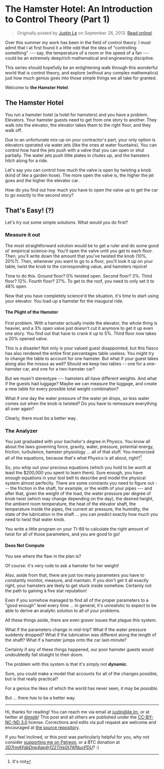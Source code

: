 The Hamster Hotel: An Introduction to Control Theory (Part 1)
=============================================================

> Originally posted by [Justin Le](https://blog.jle.im/) on September 26, 2013.
> [Read online!](https://blog.jle.im/entry/the-hamster-hotel-an-introduction-to-control-theory.html)

Over this summer my work has been in the field of control theory. I must admit
that I at first found it a little odd that the idea of "controlling something"
--- say, the temperature of a room or the speed of a fan --- could be an
extremely deep/rich mathematical and engineering discipline.

This series should hopefully be an enlightening walk through this wonderful
world that is control theory, and explore (without any complex mathematics) just
how much genius goes into those simple things we all take for granted.

Welcome to **the Hamster Hotel**.

The Hamster Hotel
-----------------

You run a hamster hotel (a hotel for hamsters) and you have a problem.
Elevators. Your hamster guests need to get from one story to another. They walk
into the elevator, the elevator takes them to the right floor, and they walk
off.

Due to an unfortunate mix-up on your contractor's part, your only option is
elevators operated via water jets (like the ones at water fountains). You can
control how hard the jets push with a valve that you can open or shut partially.
The water jets push little plates in chutes up, and the hamsters hitch along for
a ride.

Let's say you can control how much the valve is open by twisting a knob (kind of
like a garden hose). The more open the valve is, the higher the jet goes and the
higher the elevator car.

How do you find out how much you have to open the valve up to get the car to go
*exactly* to the second story?

That's Easy! (?)
----------------

Let's try out some simple solutions. What would you do first?

### Measure it out

The most straightforward solution would be to get a ruler and do some good ol'
empirical science-ing. You'll open the valve until you get to each floor. Then,
you'll write down the amount that you've twisted the knob (10%, 20%?). Then,
whenever you want to go to a floor, you'll look it up on your table, twist the
knob to the corresponding value, and hamsters rejoice!

Time to do this. Ground floor? 0% twisted open. Second floor? 3%. Third floor?
12%. Fourth floor? 27%. To get to the roof, you need to only set it to 48% open.

Now that you have completely science'd the situation, it's time to start using
your elevator. You load up a hamster for the inaugural ride.

#### The Plight of the Hamster

First problem. With a hamster actually inside the elevator, the whole thing is
heavier, and a 3% open valve just doesn't cut it anymore to get it up even one
story. You find out that have to crank it up to 5%. Third floor now takes a 20%
opened valve.

This is a disaster! Not only is your valued guest disappointed, but this fiasco
has also rendered the entire first percentages table useless. You might try to
change the table to account for one hamster. But what if your guest takes along
also the missus as well? Should we keep two tables -- one for a one-hamster car,
and one for a two-hamster car?

But we musn't stereotype --- hamsters all have different weights. And what if
the guests had luggage? Maybe we can measure the luggage, and create a new table
for every possible total weight combination?

What if one day the water pressure of the water jet drops, so less water comes
out when the knob is twisted? Do you have to remeasure everything all over
again?

Clearly, there must be a better way.

### The Analyzer

You just graduated with your bachelor's degree in Physics. You know all about
the laws governing force, gravity, water, pressure, potential energy, friction,
turbulence, hamster physiology ... all of that stuff. You memorized all of the
equations, because that's what Physics is all about, right?[^1]

So, you whip out your precious equations (which you hold to be worth at least
the \$200,000 you spent to learn them). Sure enough, you have enough equations
in your tool belt to describe and model the physical system almost perfectly.
There are some constants you need to figure out --- the friction in the shaft,
for example, or the width of your pipes --- and after that, given the weight of
the load, the water pressure per degree of knob twist (which may change
depending on the day), the desired height, the ambient room temperature, the
heat of the elevator shaft, the temperature inside the pipes, the current air
pressure, the humidity, the state of the lubrication in the shaft ... you can
predict exactly how much you need to twist that water knob.

You write a little program on your TI-89 to calculate the right amount of twist
for all of those parameters, and you are good to go!

#### Does Not Compute

You see where the flaw in the plan is?

Of course: it's very rude to ask a hamster for her weight!

Also, aside from that, there are just too many parameters you have to constantly
monitor, measure, and maintain. If you don't get it all exactly right, your
hamsters are likely to get stuck inside somehow. Certainly not the path to
gaining a five star reputation!

Even if you somehow managed to find all of the proper parameters to a "good
enough" level every time ... in general, it's unrealistic to expect to be able
to derive an analytic solution to all of your problems.

All these things aside, there are even graver issues that plague this system.

What if the parameters change in mid-trip? What if the water pressure suddenly
dropped? What if the lubrication was different along the length of the shaft?
What if a hamster jumps onto the car last-minute?

Certainly if any of these things happened, our poor hamster guests would
undoubtedly fall straight to their doom.

The problem with this system is that it's simply not **dynamic**.

Sure, you could make a model that accounts for all of the changes possible, but
is that really practical?

For a genius the likes of which the world has never seen, it may be *possible*.

But ... there *has* to be a better way.

[^1]: It's not

---------

Hi, thanks for reading! You can reach me via email at <justin@jle.im>, or at
twitter at [\@mstk](https://twitter.com/mstk)! This post and all others are
published under the [CC-BY-NC-ND
3.0](https://creativecommons.org/licenses/by-nc-nd/3.0/) license. Corrections
and edits via pull request are welcome and encouraged at [the source
repository](https://github.com/mstksg/inCode).

If you feel inclined, or this post was particularly helpful for you, why not
consider [supporting me on Patreon](https://www.patreon.com/justinle), or a BTC
donation at
*[3D7rmAYgbDnp4gp4rf22THsGt74fNucPDU](bitcoin:3D7rmAYgbDnp4gp4rf22THsGt74fNucPDU)*?
:)
